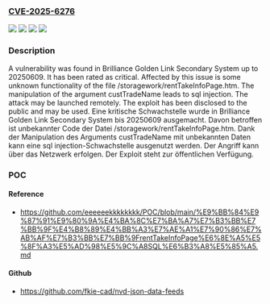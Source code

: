 ### [CVE-2025-6276](https://cve.mitre.org/cgi-bin/cvename.cgi?name=CVE-2025-6276)
![](https://img.shields.io/static/v1?label=Product&message=Golden%20Link%20Secondary%20System&color=blue)
![](https://img.shields.io/static/v1?label=Version&message=20250609%20&color=brightgreen)
![](https://img.shields.io/static/v1?label=Vulnerability&message=Injection&color=brightgreen)
![](https://img.shields.io/static/v1?label=Vulnerability&message=SQL%20Injection&color=brightgreen)

### Description

A vulnerability was found in Brilliance Golden Link Secondary System up to 20250609. It has been rated as critical. Affected by this issue is some unknown functionality of the file /storagework/rentTakeInfoPage.htm. The manipulation of the argument custTradeName leads to sql injection. The attack may be launched remotely. The exploit has been disclosed to the public and may be used.
Eine kritische Schwachstelle wurde in Brilliance Golden Link Secondary System bis 20250609 ausgemacht. Davon betroffen ist unbekannter Code der Datei /storagework/rentTakeInfoPage.htm. Dank der Manipulation des Arguments custTradeName mit unbekannten Daten kann eine sql injection-Schwachstelle ausgenutzt werden. Der Angriff kann über das Netzwerk erfolgen. Der Exploit steht zur öffentlichen Verfügung.

### POC

#### Reference
- https://github.com/eeeeeekkkkkkkk/POC/blob/main/%E9%BB%84%E9%87%91%E9%80%9A%E4%BA%8C%E7%BA%A7%E7%B3%BB%E7%BB%9F%E4%B8%89%E4%BB%A3%E7%AE%A1%E7%90%86%E7%AB%AF%E7%B3%BB%E7%BB%9FrentTakeInfoPage%E6%8E%A5%E5%8F%A3%E5%AD%98%E5%9C%A8SQL%E6%B3%A8%E5%85%A5.md

#### Github
- https://github.com/fkie-cad/nvd-json-data-feeds

